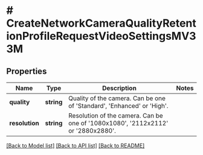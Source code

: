 # # CreateNetworkCameraQualityRetentionProfileRequestVideoSettingsMV33M

## Properties

Name | Type | Description | Notes
------------ | ------------- | ------------- | -------------
**quality** | **string** | Quality of the camera. Can be one of &#39;Standard&#39;, &#39;Enhanced&#39; or &#39;High&#39;. |
**resolution** | **string** | Resolution of the camera. Can be one of &#39;1080x1080&#39;, &#39;2112x2112&#39; or &#39;2880x2880&#39;. |

[[Back to Model list]](../../README.md#models) [[Back to API list]](../../README.md#endpoints) [[Back to README]](../../README.md)
